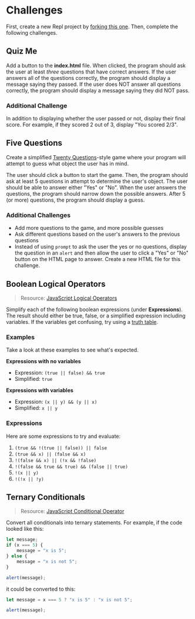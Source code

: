 # Challenges
First, create a new Repl project by [forking this one](https://replit.com/@HylandOutreach/JavaScriptStarter). Then, complete the following challenges.

## Quiz Me
Add a button to the **index.html** file. When clicked, the program should ask the user at least _three_ questions that have correct answers. If the user answers all of the questions correctly, the program should display a message saying they passed. If the user does NOT answer all questions correctly, the program should display a message saying they did NOT pass.

### Additional Challenge
In addition to displaying whether the user passed or not, display their final score. For example, if they scored 2 out of 3, display "You scored 2/3".

## Five Questions
Create a simplified [Twenty Questions](https://en.wikipedia.org/wiki/20Q)-style game where your program will attempt to guess what object the user has in mind.

The user should click a button to start the game. Then, the program should ask at least 5 questions in attempt to determine the user's object. The user should be able to answer either "Yes" or "No". When the user answers the questions, the program should narrow down the possible answers. After 5 (or more) questions, the program should display a guess.

### Additional Challenges
- Add more questions to the game, and more possible guesses
- Ask different questions based on the user's answers to the previous questions
- Instead of using `prompt` to ask the user the yes or no questions, display the question in an `alert` and then allow the user to click a "Yes" or "No" button on the HTML page to answer. Create a new HTML file for this challenge.

## Boolean Logical Operators
>Resource: [JavaScript Logical Operators](https://javascript.info/logical-operators)

Simplify each of the following boolean expressions (under **Expressions**). The result should either be true, false, or a simplified expression including variables. If the variables get confusing, try using a [truth table](https://en.wikipedia.org/wiki/Truth_table).

### Examples
Take a look at these examples to see what's expected.

**Expressions with no variables**

- Expression: `(true || false) && true`
- Simplified: `true`

**Expressions with variables**

- Expression: `(x || y) && (y || x)`
- Simplified: `x || y`

### Expressions
Here are some expressions to try and evaluate:

1. `(true && !(true || false)) || false`
1. `(true && x) || (false && x)`
1. `!(false && x) || (!x && !false)`
1. `!(false && true && true) && (false || true)`
1. `!(x || y)`
1. `!(!x || !y)`

## Ternary Conditionals
>Resource: [JavaScript Conditional Operator](https://developer.mozilla.org/en-US/docs/Web/JavaScript/Reference/Operators/Conditional_Operator)

Convert all conditionals into ternary statements. For example, if the code looked like this:

```javascript
let message;
if (x === 5) {
    message = "x is 5";
} else {
    message = "x is not 5";
}

alert(message);
```

it could be converted to this:

```javascript
let message = x === 5 ? "x is 5" : "x is not 5";

alert(message);
```
